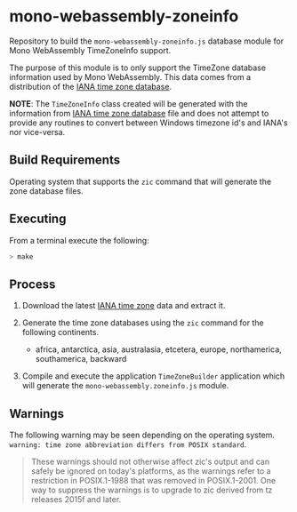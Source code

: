 # mono-webassembly-zoneinfo
Repository to build the `mono-webassembly-zoneinfo.js` database module for Mono WebAssembly TimeZoneInfo support.

The purpose of this module is to only support the TimeZone database information used by Mono WebAssembly.  This data comes from a distribution of the [IANA time zone database](https://www.iana.org/time-zones).

**NOTE**: The `TimeZoneInfo` class created will be generated with the information from [IANA time zone database](https://www.iana.org/time-zones) file and does not attempt to provide any routines to convert between Windows timezone id's and IANA's nor vice-versa.

## Build Requirements

Operating system that supports the `zic` command that will generate the zone database files.

## Executing

From a terminal execute the following:

``` bash
> make
```

## Process

1. Download the latest [IANA time zone](https://www.iana.org/time-zones) data and extract it.

1. Generate the time zone databases using the `zic` command for the following continents.
   - africa, antarctica, asia, australasia, etcetera, europe, northamerica, southamerica, backward

1. Compile and execute the application `TimeZoneBuilder` application which will generate the `mono-webassembly.zoneinfo.js` module.

## Warnings

The following warning may be seen depending on the operating system.  `warning: time zone abbreviation differs from POSIX standard`.

> These warnings should not otherwise affect zic's output and can
safely be ignored on today's platforms, as the warnings refer to a restriction
in POSIX.1-1988 that was removed in POSIX.1-2001. One way to suppress the
warnings is to upgrade to zic derived from tz releases 2015f and later.
